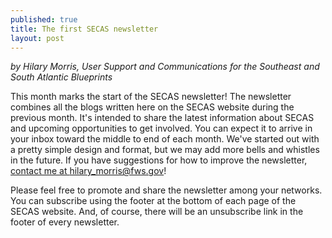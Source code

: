 ```yaml
---
published: true
title: The first SECAS newsletter
layout: post
---
```

_by Hilary Morris, User Support and Communications for the Southeast and South Atlantic Blueprints_

This month marks the start of the SECAS newsletter! The newsletter combines all the blogs written here on the SECAS website during the previous month. It's intended to share the latest information about SECAS and upcoming opportunities to get involved. You can expect it to arrive in your inbox toward the middle to end of each month. We've started out with a pretty simple design and format, but we may add more bells and whistles in the future. If you have suggestions for how to improve the newsletter, [contact me at hilary_morris@fws.gov](maillto:hilary_morris@fws.gov)!

Please feel free to promote and share the newsletter among your networks. You can subscribe using the footer at the bottom of each page of the SECAS website. And, of course, there will be an unsubscribe link in the footer of every newsletter.
